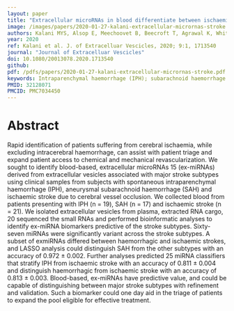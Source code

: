 ```yaml
---
layout: paper
title: "Extracellular microRNAs in blood differentiate between ischaemic and haemorrhagic stroke subtypes"
image: /images/papers/2020-01-27-kalani-extracellular-micrornas-stroke.png
authors: Kalani MYS, Alsop E, Meechoovet B, Beecroft T, Agrawal K, Whitsett TG, Huentelman M, Spetzler RF, Nakaji P, Kim S, Keuren-Jensen KV
year: 2020
ref: Kalani et al. J. of Extracelluar Vescicles, 2020; 9:1, 1713540
journal: "Journal of Extracelluar Vescicles"
doi: 10.1080/20013078.2020.1713540
github:
pdf: /pdfs/papers/2020-01-27-kalani-extracellular-micrornas-stroke.pdf
keywords: Intraparenchymal haemorrhage (IPH); subarachnoid haemorrhage (SAH); ischaemic stroke; large vessel occlusion (LVO); extracellular microRNA (ex-miRNA); biomarker
PMID: 32128071
PMCID: PMC7034450
---
```


# Abstract

Rapid identification of patients suffering from cerebral ischaemia, while excluding intracerebral haemorrhage, can assist with patient triage and expand patient access to chemical and mechanical revascularization. We sought to identify blood-based, extracellular microRNAs 15 (ex-miRNAs) derived from extracellular vesicles associated with major stroke subtypes using clinical samples from subjects with spontaneous intraparenchymal haemorrhage (IPH), aneurysmal subarachnoid haemorrhage (SAH) and ischaemic stroke due to cerebral vessel occlusion. We collected blood from patients presenting with IPH (n = 19), SAH (n = 17) and ischaemic stroke (n = 21). We isolated extracellular vesicles from plasma, extracted RNA cargo, 20 sequenced the small RNAs and performed bioinformatic analyses to identify ex-miRNA biomarkers predictive of the stroke subtypes. Sixty-seven miRNAs were significantly variant across the stroke subtypes. A subset of exmiRNAs differed between haemorrhagic and ischaemic strokes, and LASSO analysis could distinguish SAH from the other subtypes with an accuracy of 0.972 ± 0.002. Further analyses predicted 25 miRNA classifiers that stratify IPH from ischaemic stroke with an accuracy of 0.811 ± 0.004 and distinguish haemorrhagic from ischaemic stroke with an accuracy of 0.813 ± 0.003. Blood-based, ex-miRNAs have predictive value, and could be capable of distinguishing between major stroke subtypes with refinement and validation. Such a biomarker could one day aid in the triage of patients to expand the pool eligible for effective treatment.
